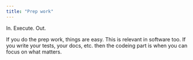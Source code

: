 ```yaml
---
title: "Prep work"
---
```


In. Execute. Out. 

If you do the prep work, things are easy. 
This is relevant in software too.
If you write your tests, your docs, etc. then the codeing part is when you can focus on what matters. 
